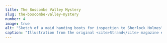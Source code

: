 ```yaml
---
title: The Boscombe Valley Mystery
slug: the-boscombe-valley-mystery
number: 4
image: true
alt: "Sketch of a maid handing boots for inspection to Sherlock Holmes"
caption: "Illustration from the original <cite>Strand</cite> magazine edition, Sidney Paget, 1891"
---
```

